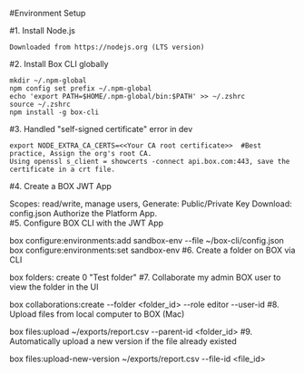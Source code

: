 #Environment Setup

#1. Install Node.js

    Downloaded from https://nodejs.org (LTS version)
#2. Install Box CLI globally

    mkdir ~/.npm-global
    npm config set prefix ~/.npm-global
    echo 'export PATH=$HOME/.npm-global/bin:$PATH' >> ~/.zshrc
    source ~/.zshrc
    npm install -g box-cli
#3. Handled "self-signed certificate" error in dev

    export NODE_EXTRA_CA_CERTS=<<Your CA root certificate>>  #Best practice, Assign the org's root CA.
    Using openssl s_client = showcerts -connect api.box.com:443, save the certificate in a crt file. 
#4. Create a BOX JWT App

   Scopes: read/write, manage users,
   Generate: Public/Private Key
   Download: config.json
   Authorize the Platform App.  
#5. Configure BOX CLI with the JWT App

   box configure:environments:add sandbox-env --file ~/box-cli/config.json
   box configure:environments:set sandbox-env
#6. Create a folder on BOX via CLI

   box folders: create 0 "Test folder"
#7. Collaborate my admin BOX user to view the folder in the UI

   box collaborations:create --folder <folder_id> --role editor --user-id <User ID>
#8. Upload files from local computer to BOX (Mac)

   box files:upload ~/exports/report.csv --parent-id <folder_id>
#9. Automatically upload a new version if the file already existed

   box files:upload-new-version ~/exports/report.csv --file-id <file_id>
